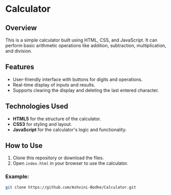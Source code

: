 # Calculator

## Overview
This is a simple calculator built using HTML, CSS, and JavaScript. It can perform basic arithmetic operations like addition, subtraction, multiplication, and division.

## Features
- User-friendly interface with buttons for digits and operations.
- Real-time display of inputs and results.
- Supports clearing the display and deleting the last entered character.

## Technologies Used
- **HTML5** for the structure of the calculator.
- **CSS3** for styling and layout.
- **JavaScript** for the calculator's logic and functionality.

## How to Use
1. Clone this repository or download the files.
2. Open `index.html` in your browser to use the calculator.

### Example:
```bash
git clone https://github.com/Ashvini-Bodke/Calculator.git
